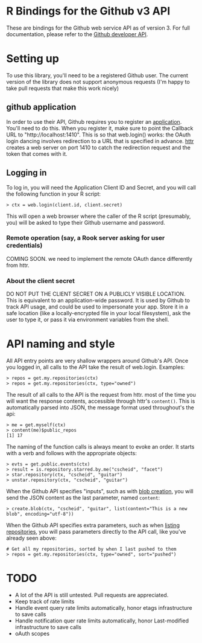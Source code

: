 # R Bindings for the Github v3 API

These are bindings for the Github web service API as of version 3. For
full documentation, please refer to the [Github developer
API](http://developer.github.com/v3).

# Setting up

To use this library, you'll need to be a registered Github user. The
current version of the library does not support anonymous requests
(I'm happy to take pull requests that make this work nicely)

## github application

In order to use their API, Github requires you to register an
[application](https://github.com/settings/applications/). You'll need
to do this. When you register it, make sure to point the Callback URL
to "http://localhost:1410". This is so that web.login() works: the
OAuth login dancing involves redirection to a URL that is specified in
advance. [httr](https://github.com/hadley/httr) creates a web server
on port 1410 to catch the redirection request and the token that comes
with it.

## Logging in

To log in, you will need the Application Client ID and Secret, and you
will call the following function in your R script:

    > ctx = web.login(client.id, client.secret)

This will open a web browser where the caller of the R script
(presumably, you) will be asked to type their Github username and
password.

### Remote operation (say, a Rook server asking for user credentials)

COMING SOON. we need to implement the remote OAuth dance differently from
httr.

### About the client secret

 DO NOT PUT THE CLIENT SECRET ON A PUBLICLY VISIBLE LOCATION. This is
equivalent to an application-wide password. It is used by Github to
track API usage, and could be used to impersonate your app. Store it
in a safe location (like a locally-encrypted file in your local
filesystem), ask the user to type it, or pass it via environment
variables from the shell.

# API naming and style

All API entry points are very shallow wrappers around Github's
API. Once you logged in, all calls to the API take the result of
web.login. Examples:

    > repos = get.my.repositories(ctx)
    > repos = get.my.repositories(ctx, type="owned")

The result of all calls to the API is the request from httr. most of
the time you will want the response contents, accessible through httr's
`content()`. This is automatically parsed into JSON, the message
format used throughout's the api:

    > me = get.myself(ctx)
    > content(me)$public_repos
    [1] 17
    
The naming of the function calls is always meant to evoke an
order. It starts with a verb and follows with the appropriate
objects:

    > evts = get.public.events(ctx)
    > result = is.repository.starred.by.me("cscheid", "facet")
    > star.repository(ctx, "cscheid", "guitar")
    > unstar.repository(ctx, "cscheid", "guitar")

When the Github API specifies "inputs", such as with [blob
creation](http://developer.github.com/v3/git/blobs/#create-a-blob),
you will send the JSON content as the last parameter, named `content`:

    > create.blob(ctx, "cscheid", "guitar", list(content="This is a new blob", encoding="utf-8"))

When the Github API specifies extra parameters, such as when [listing repositories](http://developer.github.com/v3/repos/#list-your-repositories), you will pass parameters directly to the API call, like you've already seen above:

    # Get all my repositories, sorted by when I last pushed to them
    > repos = get.my.repositories(ctx, type="owned", sort="pushed")

# TODO

* A lot of the API is still untested. Pull requests are appreciated.
* Keep track of rate limits
* Handle event query rate limits automatically, honor etags infrastructure to save calls
* Handle notification quer rate limits automatically, honor Last-modified infrastructure to save calls
* oAuth scopes
